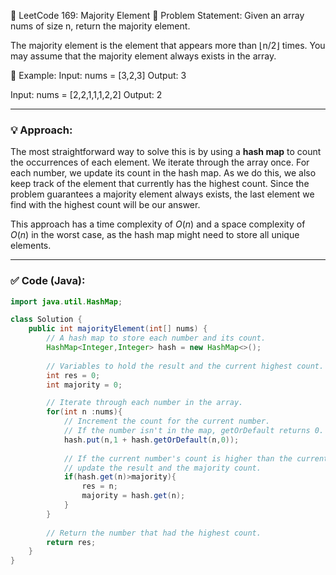 📘 LeetCode 169: Majority Element
🧠 Problem Statement:
Given an array nums of size n, return the majority element.

The majority element is the element that appears more than ⌊n/2⌋ times. You may assume that the majority element always exists in the array.

🧮 Example:
Input: nums = [3,2,3]
Output: 3

Input: nums = [2,2,1,1,1,2,2]
Output: 2


---

### 💡 Approach:

The most straightforward way to solve this is by using a **hash map** to count the occurrences of each element. We iterate through the array once. For each number, we update its count in the hash map. As we do this, we also keep track of the element that currently has the highest count. Since the problem guarantees a majority element always exists, the last element we find with the highest count will be our answer.

This approach has a time complexity of $O(n)$ and a space complexity of $O(n)$ in the worst case, as the hash map might need to store all unique elements.

---

### ✅ Code (Java):

```java
import java.util.HashMap;

class Solution {
    public int majorityElement(int[] nums) {
        // A hash map to store each number and its count.
        HashMap<Integer,Integer> hash = new HashMap<>();
        
        // Variables to hold the result and the current highest count.
        int res = 0;
        int majority = 0;

        // Iterate through each number in the array.
        for(int n :nums){
            // Increment the count for the current number.
            // If the number isn't in the map, getOrDefault returns 0.
            hash.put(n,1 + hash.getOrDefault(n,0));
            
            // If the current number's count is higher than the current majority count,
            // update the result and the majority count.
            if(hash.get(n)>majority){
                res = n;
                majority = hash.get(n);
            }
        }
        
        // Return the number that had the highest count.
        return res;
    }
}
